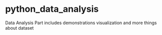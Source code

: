 # python_data_analysis
Data Analysis Part includes demonstrations visualization and more things about dataset
